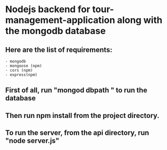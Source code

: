 # Nodejs backend for tour-management-application along with the mongodb database

## Here are the list of requirements:
    - mongodb
    - mongoose (npm)
    - cors (npm)
    - express(npm)

## First of all, run "mongod dbpath <path to db folder>" to run the database
 
## Then run npm install from the project directory.

## To run the server, from the api directory, run "node server.js"




